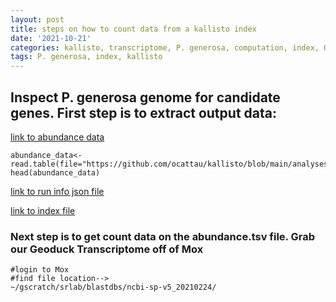 ```yaml
---
layout: post
title: steps on how to count data from a kallisto index
date: '2021-10-21'
categories: kallisto, transcriptome, P. generosa, computation, index, QC
tags: P. generosa, index, kallisto
---
```


## Inspect P. generosa genome for candidate genes. First step is to extract output data: 

[link to abundance data](https://raw.githubusercontent.com/ocattau/kallisto/main/analyses/output_01/abundance.tsv)

```{r}
abundance_data<-read.table(file="https://github.com/ocattau/kallisto/blob/main/analyses/output_01/abundance.tsv")
head(abundance_data)

```

[link to run info json file](https://github.com/ocattau/kallisto/blob/main/analyses/output_01/run_info.json) 

[link to index file](https://gannet.fish.washington.edu/gigas/data/transcriptome_v5.idx) 

### Next step is to get count data on the abundance.tsv file. Grab our Geoduck Transcriptome off of Mox

```{bash}
#login to Mox
#find file location-->
~/gscratch/srlab/blastdbs/ncbi-sp-v5_20210224/

```
